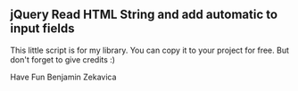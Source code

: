 ## jQuery Read HTML String and add automatic to input fields

This little script is for my library. You can copy it to your project for free. 
But don't forget to give credits :) 

Have Fun 
Benjamin Zekavica 
